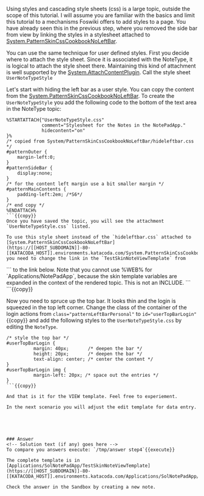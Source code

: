 <!-- Scenario text goes here -->

Using styles and cascading style sheets (css) is a large topic, outside the scope of this tutorial. I will assume you are familiar with the basics and limit this tutorial to a mechanisms Foswiki offers to add styles to a page. You have already seen this in the previous step, where you removed the side bar from view by linking the styles in a stylesheet attached to [System.PatternSkinCssCookbookNoLeftBar](https://[[HOST_SUBDOMAIN]]-80-[[KATACODA_HOST]].environments.katacoda.com/System.PatternSkinCssCookbookNoLeftBar).

You can use the same technique for user defined styles. First you decide where to attach the style sheet. Since it is associated with the NoteType, it is logical to attach the style sheet there. Maintaining this kind of attachment is well supported by the [System.AttachContentPlugin](https://[[HOST_SUBDOMAIN]]-80-[[KATACODA_HOST]].environments.katacoda.com/System.AttachContentPlugin). Call the style sheet `UserNoteTypeStyle`

Let's start with hiding the left bar as a user style. You can copy the content from the [System.PatternSkinCssCookbookNoLeftBar](https://[[HOST_SUBDOMAIN]]-80-[[KATACODA_HOST]].environments.katacoda.com/System.PatternSkinCssCookbookNoLeftBar). To create the `UserNoteTypeStyle` you add the following code to the bottom of the text area in the NoteType topic:
```
%STARTATTACH{"UserNoteTypeStyle.css"
             comment="Stylesheet for the Notes in the NotePadApp."
             hidecontent="on"
}%
/* copied from System/PatternSkinCssCookbookNoLeftBar/hideleftbar.css */
#patternOuter {
	margin-left:0;
}
#patternSideBar {
	display:none;
}
/* for the content left margin use a bit smaller margin */
#patternMainContents {
	padding-left:2em; /*S6*/
}
/* end copy */
%ENDATTACH%
```{{copy}}
Once you have saved the topic, you will see the attachment `UserNoteTypeStyle.css` listed.

To use this style sheet instead of the `hideleftbar.css` attached to [System.PatternSkinCssCookbookNoLeftBar](https://[[HOST_SUBDOMAIN]]-80-[[KATACODA_HOST]].environments.katacoda.com/System.PatternSkinCssCookbookNoLeftBar) you need to change the link in the `TestSkinNoteViewTemplate` from 
```
<link rel='stylesheet' href='%PUBURLPATH%/%SYSTEMWEB%/PatternSkinCssCookbookNoLeftBar/hideleftbar.css' media='all' type='text/css' />
```
to the link below. Note that you cannot use %WEB% for `Applications/NotePadApp`, because the skin template variables are expanded in the context of the rendered topic. This is not an INCLUDE.
```
<link rel='stylesheet' href='%PUBURLPATH%/Applications/NotePadApp/NoteType/UserNoteTypeStyle.css' media='all' type='text/css' />
```{{copy}} 

Now you need to spruce up the top bar. It looks thin and the login is squeezed in the top left corner. Change the class of the container of the login actions from `class="patternLeftBarPersonal"` to `id="userTopBarLogin"`{{copy}} and add the following styles to the `UserNoteTypeStyle.css` by editing the `NoteType`.
```
/* style the top bar */
#userTopBarLogin {
          margin: 40px;       /* deepen the bar */
          height: 20px;       /* deepen the bar */
          text-align: center; /* center the content */
}    
#userTopBarLogin img {
          margin-left: 20px; /* space out the entries */
}
```{{copy}}

And that is it for the VIEW template. Feel free to experiement. 

In the next scenario you will adjust the edit template for data entry.





### Answer
<!-- Solution text (if any) goes here -->
To compare you answers execute: `/tmp/answer step4`{{execute}} 

The complete template is in [Applications/SolNotePadApp/TestSkinNoteViewTemplate](https://[[HOST_SUBDOMAIN]]-80-[[KATACODA_HOST]].environments.katacoda.com/Applications/SolNotePadApp/TestSkinNoteViewTemplate).

Check the answer in the Sandbox by creating a new note.





